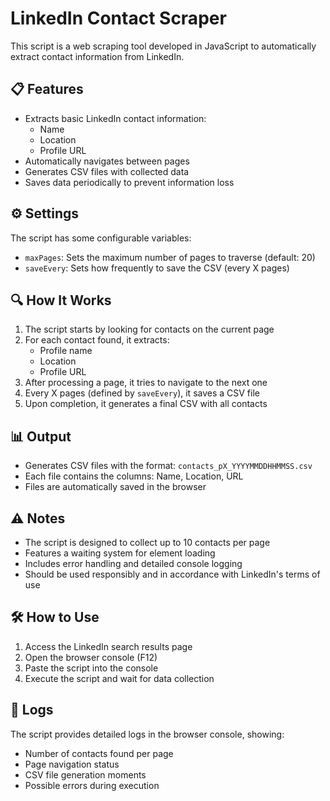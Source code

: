 # LinkedIn Contact Scraper

This script is a web scraping tool developed in JavaScript to automatically extract contact information from LinkedIn.

## 📋 Features

- Extracts basic LinkedIn contact information:
  - Name
  - Location
  - Profile URL
- Automatically navigates between pages
- Generates CSV files with collected data
- Saves data periodically to prevent information loss

## ⚙️ Settings

The script has some configurable variables:

- `maxPages`: Sets the maximum number of pages to traverse (default: 20)
- `saveEvery`: Sets how frequently to save the CSV (every X pages)

## 🔍 How It Works

1. The script starts by looking for contacts on the current page
2. For each contact found, it extracts:
   - Profile name
   - Location
   - Profile URL
3. After processing a page, it tries to navigate to the next one
4. Every X pages (defined by `saveEvery`), it saves a CSV file
5. Upon completion, it generates a final CSV with all contacts

## 📊 Output

- Generates CSV files with the format: `contacts_pX_YYYYMMDDHHMMSS.csv`
- Each file contains the columns: Name, Location, URL
- Files are automatically saved in the browser

## ⚠️ Notes

- The script is designed to collect up to 10 contacts per page
- Features a waiting system for element loading
- Includes error handling and detailed console logging
- Should be used responsibly and in accordance with LinkedIn's terms of use

## 🛠️ How to Use

1. Access the LinkedIn search results page
2. Open the browser console (F12)
3. Paste the script into the console
4. Execute the script and wait for data collection

## 📝 Logs

The script provides detailed logs in the browser console, showing:
- Number of contacts found per page
- Page navigation status
- CSV file generation moments
- Possible errors during execution 
